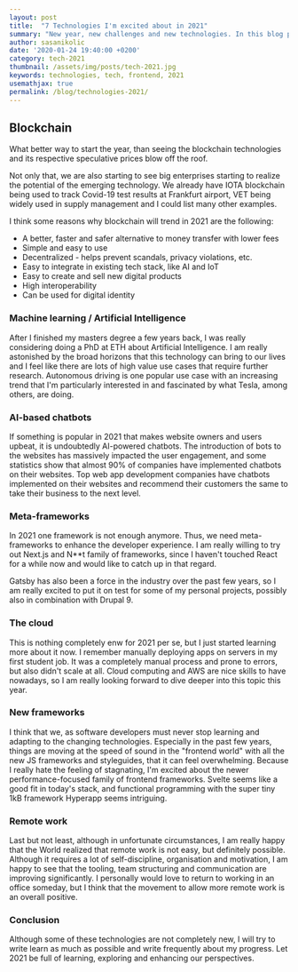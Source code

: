 ```yaml
---
layout: post
title:  "7 Technologies I'm excited about in 2021"
summary: "New year, new challenges and new technologies. In this blog post I want to discuss some of the technologies I'm excited about and will be investing my learning time in this year."
author: sasanikolic
date: '2020-01-24 19:40:00 +0200'
category: tech-2021
thumbnail: /assets/img/posts/tech-2021.jpg
keywords: technologies, tech, frontend, 2021
usemathjax: true
permalink: /blog/technologies-2021/
---
```


## Blockchain
What better way to start the year, than seeing the blockchain technologies and its respective speculative prices blow off the roof.

Not only that, we are also starting to see big enterprises starting to realize the potential of the emerging technology. We already have
IOTA blockchain being used to track Covid-19 test results at Frankfurt airport, VET being widely used in supply management and I could list many other examples.

I think some reasons why blockchain will trend in 2021 are the following:
- A better, faster and safer alternative to money transfer with lower fees
- Simple and easy to use
- Decentralized - helps prevent scandals, privacy violations, etc.
- Easy to integrate in existing tech stack, like AI and IoT
- Easy to create and sell new digital products
- High interoperability
- Can be used for digital identity

### Machine learning / Artificial Intelligence
After I finished my masters degree a few years back, I was really considering doing a PhD at ETH about Artificial Intelligence.
I am really astonished by the broad horizons that this technology can bring to our lives and I feel like there are lots of high value
use cases that require further research. Autonomous driving is one popular use case with an increasing trend that I'm particularly interested in and fascinated by what Tesla, among others, are doing.

### AI-based chatbots

If something is popular in 2021 that makes website owners and users upbeat, it is undoubtedly AI-powered chatbots. 
The introduction of bots to the websites has massively impacted the user engagement, and some statistics show that almost 90% of companies have implemented chatbots on their websites.
Top web app development companies have chatbots implemented on their websites and recommend their customers the same to take their business to the next level.

### Meta-frameworks
In 2021 one framework is not enough anymore. Thus, we need meta-frameworks to enhance the developer experience.
I am really willing to try out Next.js and N**t family of frameworks, since I haven't touched React for a while now and would like to catch up in that regard.

Gatsby has also been a force in the industry over the past few years, so I am really excited to put it on test for some of my personal projects, possibly also in combination with Drupal 9.

### The cloud
This is nothing completely enw for 2021 per se, but I just started learning more about it now. I remember manually deploying apps on servers in my first student job. 
It was a completely manual process and prone to errors, but also didn't scale at all. Cloud computing and AWS are nice skills to have nowadays, so I am really looking forward to dive deeper into this topic this year.

### New frameworks
I think that we, as software developers must never stop learning and adapting to the changing technologies. Especially in the past few years,
things are moving at the speed of sound in the "frontend world" with all the new JS frameworks and styleguides, that it can feel overwhelming.
Because I really hate the feeling of stagnating, I'm excited about the newer performance-focused family of frontend frameworks. Svelte seems like a good fit
in today's stack, and functional programming with the super tiny 1kB framework Hyperapp seems intriguing.

### Remote work
Last but not least, although in unfortunate circumstances, I am really happy that the World realized that remote work is not easy, but definitely possible.
Although it requires a lot of self-discipline, organisation and motivation, I am happy to see that the tooling, team structuring and communication are improving significantly.
I personally would love to return to working in an office someday, but I think that the movement to allow more remote work is an overall positive. 

### Conclusion
Although some of these technologies are not completely new, I will try to write learn as much as possible and write frequently about my progress. Let 2021 be full of learning, exploring and enhancing our perspectives.